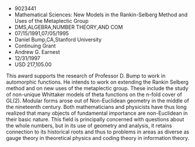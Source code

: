 
* 9023441
* Mathematical Sciences: New Models in the Rankin-Selberg Method and Uses of the Metaplectic Group
* DMS,ALGEBRA,NUMBER THEORY,AND COM
* 07/15/1991,07/05/1995
* Daniel Bump,CA,Stanford University
* Continuing Grant
* Andrew G. Earnest
* 12/31/1997
* USD 217,105.00

This award supports the research of Professor D. Bump to work in automorphic
functions. He intends to work on extending the Rankin Selberg method and on new
uses of the metaplectic group. These include the study of non-unique Whittaker
models of theta functions on the n-fold cover of GL(2). Modular forms arose out
of Non-Euclidean geometry in the middle of the nineteenth century. Both
mathematicians and physicists have thus long realized that many objects of
fundamental importance are non-Euclidean in their basic nature. This field is
principally concerned with questions about the whole numbers, but in its use of
geometry and analysis, it retains connection to its historical roots and thus to
problems in areas as diverse as gauge theory in theoretical physics and coding
theory in information theory.
